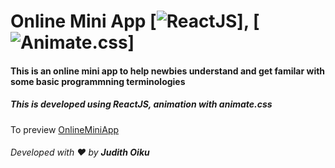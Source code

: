 # Online Mini App [![ReactJS](https://reactjs.org/)], [![Animate.css](https://daneden.github.io/animate.css/)]

#### This is an online mini app to help newbies understand and get familar with some basic programmning terminologies


##### This is developed using ReactJS, animation with animate.css



To preview [OnlineMiniApp](https://onlineminiapp.netlify.com/)




###### Developed  with :heart: by **Judith Oiku**
